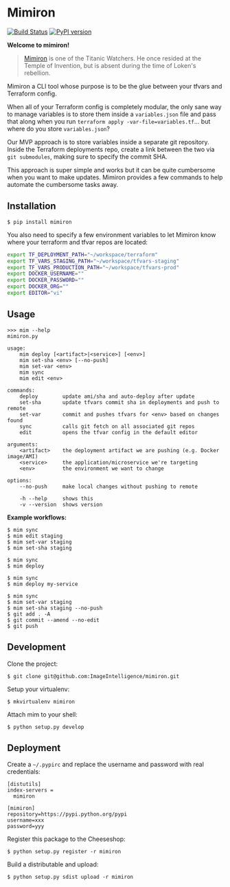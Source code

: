 # Mimiron

[![Build Status](https://travis-ci.org/ImageIntelligence/mimiron.svg?branch=master)](https://travis-ci.org/ImageIntelligence/mimiron)
[![PyPI version](https://badge.fury.io/py/mimiron.svg)](https://badge.fury.io/py/mimiron)

**Welcome to mimiron!**

> [Mimiron](http://www.wowhead.com/npc=33350/mimiron) is one of the Titanic Watchers. He once resided at the Temple of Invention, but is absent during the time of Loken's rebellion.

Mimiron a CLI tool whose purpose is to be the glue between your tfvars and Terraform config.

When all of your Terraform config is completely modular, the only sane way to manage variables is to store them inside a `variables.json` file and pass that along when you run `terraform apply -var-file=variables.tf`... but where do you store `variables.json`?

Our MVP approach is to store variables inside a separate git repository. Inside the Terraform deployments repo, create a link between the two via `git submodules`, making sure to specify the commit SHA.

This approach is super simple and works but it can be quite cumbersome when you want to make updates. Mimiron provides a few commands to help automate the cumbersome tasks away.

## Installation

```
$ pip install mimiron
```

You also need to specify a few environment variables to let Mimiron know where your terraform and tfvar repos are located:

```bash
export TF_DEPLOYMENT_PATH="~/workspace/terraform"
export TF_VARS_STAGING_PATH="~/workspace/tfvars-staging"
export TF_VARS_PRODUCTION_PATH="~/workspace/tfvars-prod"
export DOCKER_USERNAME=""
export DOCKER_PASSWORD=""
export DOCKER_ORG=""
export EDITOR="vi"
```

## Usage

```
>>> mim --help
mimiron.py

usage:
    mim deploy [<artifact>|<service>] [<env>]
    mim set-sha <env> [--no-push]
    mim set-var <env>
    mim sync
    mim edit <env>

commands:
    deploy        update ami/sha and auto-deploy after update
    set-sha       update tfvars commit sha in deployments and push to remote
    set-var       commit and pushes tfvars for <env> based on changes found
    sync          calls git fetch on all associated git repos
    edit          opens the tfvar config in the default editor

arguments:
    <artifact>    the deployment artifact we are pushing (e.g. Docker image/AMI)
    <service>     the application/microservice we're targeting
    <env>         the environment we want to change

options:
    --no-push     make local changes without pushing to remote

    -h --help     shows this
    -v --version  shows version
```

**Example workflows:**

```
$ mim sync
$ mim edit staging
$ mim set-var staging
$ mim set-sha staging
```

```
$ mim sync
$ mim deploy
```

```
$ mim sync
$ mim deploy my-service
```

```
$ mim sync
$ mim set-var staging
$ mim set-sha staging --no-push
$ git add . -A
$ git commit --amend --no-edit
$ git push
```

## Development

Clone the project:

```
$ git clone git@github.com:ImageIntelligence/mimiron.git
```

Setup your virtualenv:

```
$ mkvirtualenv mimiron
```

Attach mim to your shell:

```
$ python setup.py develop
```

## Deployment

Create a `~/.pypirc` and replace the username and password with real credentials:

```
[distutils]
index-servers =
  mimiron

[mimiron]
repository=https://pypi.python.org/pypi
username=xxx
password=yyy
```

Register this package to the Cheeseshop:

```
$ python setup.py register -r mimiron
```

Build a distributable and upload:

```
$ python setup.py sdist upload -r mimiron
```
